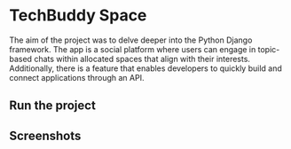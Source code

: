 # TechBuddy Space

The aim of the project was to delve deeper into the Python Django framework. The app is a social platform where users can engage in topic-based chats within allocated spaces that align with their interests. Additionally, there is a feature that enables developers to quickly build and connect applications through an API.

## Run the project

## Screenshots
